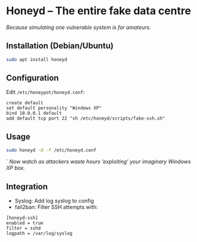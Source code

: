 # Honeyd – The entire fake data centre

*Because simulating one vulnerable system is for amateurs.*

## Installation (Debian/Ubuntu)

```bash
sudo apt install honeyd
```

## Configuration

Edit `/etc/honeypot/honeyd.conf`:

```
create default
set default personality "Windows XP"
bind 10.0.0.1 default
add default tcp port 22 "sh /etc/honeyd/scripts/fake-ssh.sh"
```

## Usage

```bash
sudo honeyd -d -f /etc/honeyd.conf
```
`
*Now watch as attackers waste hours ‘exploiting’ your imaginary Windows XP box.*

## Integration

* Syslog: Add log syslog to config
* fail2ban: Filter SSH attempts with:

```
[honeyd-ssh]  
enabled = true  
filter = sshd  
logpath = /var/log/syslog
```
